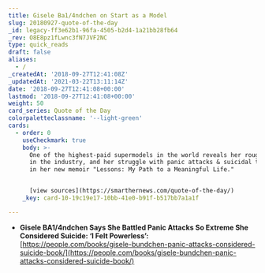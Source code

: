 ```yaml
---
title: Gisele Ba1/4ndchen on Start as a Model
slug: 20180927-quote-of-the-day
_id: legacy-ff3e62b1-96fa-4505-b2d4-1a21bb28fb64
_rev: O8E8pz1fLwnc3fN7JVF2NC
type: quick_reads
draft: false
aliases:
  - /
_createdAt: '2018-09-27T12:41:08Z'
_updatedAt: '2021-03-22T13:11:14Z'
date: '2018-09-27T12:41:08+00:00'
lastmod: '2018-09-27T12:41:08+00:00'
weight: 50
card_series: Quote of the Day
colorpaletteclassname: '--light-green'
cards:
  - order: 0
    useCheckmark: true
    body: >-
      One of the highest-paid supermodels in the world reveals her rough start
      in the industry, and her struggle with panic attacks & suicidal thoughts
      in her new memoir "Lessons: My Path to a Meaningful Life."


      [view sources](https://smarthernews.com/quote-of-the-day/)
    _key: card-10-19c19e17-10bb-41e0-b91f-b517bb7a1a1f

---
```

* **Gisele BA1/4ndchen Says She Battled Panic Attacks So Extreme She Considered Suicide: ‘I Felt Powerless’:**  
[https://people.com/books/gisele-bundchen-panic-attacks-considered-suicide-book/](https://people.com/books/gisele-bundchen-panic-attacks-considered-suicide-book/)